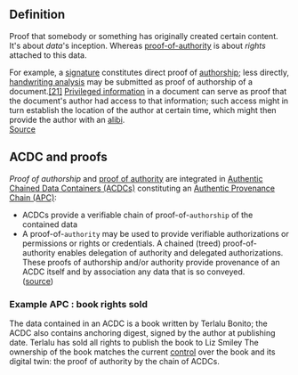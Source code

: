 ## Definition

Proof that somebody or something has originally created certain content. It's about _data_'s inception. Whereas [proof-of-authority](proof-of-authority) is about _rights_ attached to this data.

For example, a [signature](https://en.wikipedia.org/wiki/Signature) constitutes direct proof of [authorship](https://en.wikipedia.org/wiki/Authorship); less directly, [handwriting analysis](https://en.wikipedia.org/wiki/Handwriting_analysis) may be submitted as proof of authorship of a document.[[21]](https://en.wikipedia.org/wiki/Proof_(truth)?wprov=srpw1_0#cite_note-21) [Privileged information](https://en.wikipedia.org/wiki/Secret) in a document can serve as proof that the document's author had access to that information; such access might in turn establish the location of the author at certain time, which might then provide the author with an [alibi](https://en.wikipedia.org/wiki/Alibi).\
[Source](https://en.wikipedia.org/wiki/Proof_(truth))

## ACDC and proofs

_Proof of authorship_ and [proof of authority](proof-of-authority) are integrated in [Authentic Chained Data Containers (ACDCs)](authentic-chained-data-container-(ACDC)) constituting an [Authentic Provenance Chain (APC)](authentic-provenance-chain-(APC)):
- ACDCs provide a verifiable chain of proof-of-`authorship` of the contained data
- A proof-of-`authority` may be used to provide verifiable authorizations or permissions or rights or credentials. A chained (treed) proof-of-authority enables delegation of authority and delegated authorizations.
These proofs of authorship and/or authority provide provenance of an ACDC itself and by association any data that is so conveyed.\
([source](https://github.com/trustoverip/tswg-acdc-specification/blob/main/draft-ssmith-acdc.md#introduction))

### Example APC : book rights sold

The data contained in an ACDC is a book written by Terlalu Bonito; the ACDC also contains anchoring digest, signed by the author at publishing date. Terlalu has sold all rights to publish the book to Liz Smiley The ownership of the book matches the current [control](controller) over the book and its digital twin: the proof of authority by the chain of ACDCs.
